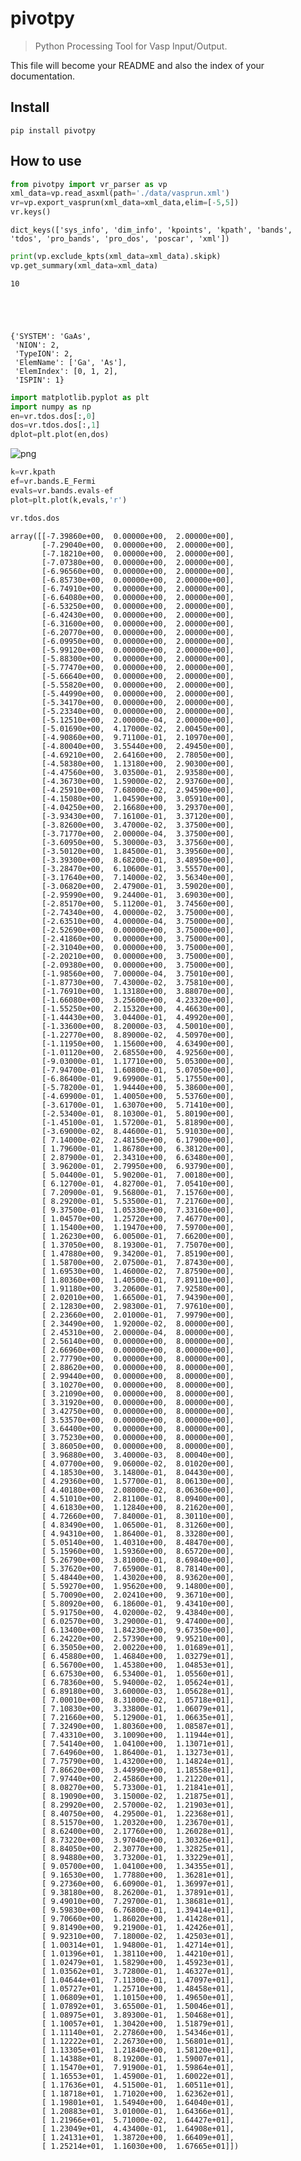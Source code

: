 # pivotpy
> Python Processing Tool for Vasp Input/Output.


This file will become your README and also the index of your documentation.

## Install

`pip install pivotpy`

## How to use

```python
from pivotpy import vr_parser as vp
xml_data=vp.read_asxml(path='./data/vasprun.xml')
vr=vp.export_vasprun(xml_data=xml_data,elim=[-5,5])
vr.keys()
```




    dict_keys(['sys_info', 'dim_info', 'kpoints', 'kpath', 'bands', 'tdos', 'pro_bands', 'pro_dos', 'poscar', 'xml'])



```python
print(vp.exclude_kpts(xml_data=xml_data).skipk)
vp.get_summary(xml_data=xml_data)
```

    10
    




    {'SYSTEM': 'GaAs',
     'NION': 2,
     'TypeION': 2,
     'ElemName': ['Ga', 'As'],
     'ElemIndex': [0, 1, 2],
     'ISPIN': 1}



```python
import matplotlib.pyplot as plt
import numpy as np
en=vr.tdos.dos[:,0]
dos=vr.tdos.dos[:,1]
dplot=plt.plot(en,dos)
```


![png](docs/images/output_6_0.png)


```python
k=vr.kpath
ef=vr.bands.E_Fermi
evals=vr.bands.evals-ef
plot=plt.plot(k,evals,'r')
```

```python
vr.tdos.dos
```




    array([[-7.39860e+00,  0.00000e+00,  2.00000e+00],
           [-7.29040e+00,  0.00000e+00,  2.00000e+00],
           [-7.18210e+00,  0.00000e+00,  2.00000e+00],
           [-7.07380e+00,  0.00000e+00,  2.00000e+00],
           [-6.96560e+00,  0.00000e+00,  2.00000e+00],
           [-6.85730e+00,  0.00000e+00,  2.00000e+00],
           [-6.74910e+00,  0.00000e+00,  2.00000e+00],
           [-6.64080e+00,  0.00000e+00,  2.00000e+00],
           [-6.53250e+00,  0.00000e+00,  2.00000e+00],
           [-6.42430e+00,  0.00000e+00,  2.00000e+00],
           [-6.31600e+00,  0.00000e+00,  2.00000e+00],
           [-6.20770e+00,  0.00000e+00,  2.00000e+00],
           [-6.09950e+00,  0.00000e+00,  2.00000e+00],
           [-5.99120e+00,  0.00000e+00,  2.00000e+00],
           [-5.88300e+00,  0.00000e+00,  2.00000e+00],
           [-5.77470e+00,  0.00000e+00,  2.00000e+00],
           [-5.66640e+00,  0.00000e+00,  2.00000e+00],
           [-5.55820e+00,  0.00000e+00,  2.00000e+00],
           [-5.44990e+00,  0.00000e+00,  2.00000e+00],
           [-5.34170e+00,  0.00000e+00,  2.00000e+00],
           [-5.23340e+00,  0.00000e+00,  2.00000e+00],
           [-5.12510e+00,  2.00000e-04,  2.00000e+00],
           [-5.01690e+00,  4.17000e-02,  2.00450e+00],
           [-4.90860e+00,  9.71100e-01,  2.10970e+00],
           [-4.80040e+00,  3.55440e+00,  2.49450e+00],
           [-4.69210e+00,  2.64160e+00,  2.78050e+00],
           [-4.58380e+00,  1.13180e+00,  2.90300e+00],
           [-4.47560e+00,  3.03500e-01,  2.93580e+00],
           [-4.36730e+00,  1.59000e-02,  2.93760e+00],
           [-4.25910e+00,  7.68000e-02,  2.94590e+00],
           [-4.15080e+00,  1.04590e+00,  3.05910e+00],
           [-4.04250e+00,  2.16680e+00,  3.29370e+00],
           [-3.93430e+00,  7.16100e-01,  3.37120e+00],
           [-3.82600e+00,  3.47000e-02,  3.37500e+00],
           [-3.71770e+00,  2.00000e-04,  3.37500e+00],
           [-3.60950e+00,  5.30000e-03,  3.37560e+00],
           [-3.50120e+00,  1.84500e-01,  3.39560e+00],
           [-3.39300e+00,  8.68200e-01,  3.48950e+00],
           [-3.28470e+00,  6.10600e-01,  3.55570e+00],
           [-3.17640e+00,  7.14000e-02,  3.56340e+00],
           [-3.06820e+00,  2.47900e-01,  3.59020e+00],
           [-2.95990e+00,  9.24400e-01,  3.69030e+00],
           [-2.85170e+00,  5.11200e-01,  3.74560e+00],
           [-2.74340e+00,  4.00000e-02,  3.75000e+00],
           [-2.63510e+00,  4.00000e-04,  3.75000e+00],
           [-2.52690e+00,  0.00000e+00,  3.75000e+00],
           [-2.41860e+00,  0.00000e+00,  3.75000e+00],
           [-2.31040e+00,  0.00000e+00,  3.75000e+00],
           [-2.20210e+00,  0.00000e+00,  3.75000e+00],
           [-2.09380e+00,  0.00000e+00,  3.75000e+00],
           [-1.98560e+00,  7.00000e-04,  3.75010e+00],
           [-1.87730e+00,  7.43000e-02,  3.75810e+00],
           [-1.76910e+00,  1.13180e+00,  3.88070e+00],
           [-1.66080e+00,  3.25600e+00,  4.23320e+00],
           [-1.55250e+00,  2.15320e+00,  4.46630e+00],
           [-1.44430e+00,  3.04400e-01,  4.49920e+00],
           [-1.33600e+00,  8.20000e-03,  4.50010e+00],
           [-1.22770e+00,  8.89000e-02,  4.50970e+00],
           [-1.11950e+00,  1.15600e+00,  4.63490e+00],
           [-1.01120e+00,  2.68550e+00,  4.92560e+00],
           [-9.03000e-01,  1.17710e+00,  5.05300e+00],
           [-7.94700e-01,  1.60800e-01,  5.07050e+00],
           [-6.86400e-01,  9.69900e-01,  5.17550e+00],
           [-5.78200e-01,  1.94440e+00,  5.38600e+00],
           [-4.69900e-01,  1.40050e+00,  5.53760e+00],
           [-3.61700e-01,  1.63070e+00,  5.71410e+00],
           [-2.53400e-01,  8.10300e-01,  5.80190e+00],
           [-1.45100e-01,  1.57200e-01,  5.81890e+00],
           [-3.69000e-02,  8.44600e-01,  5.91030e+00],
           [ 7.14000e-02,  2.48150e+00,  6.17900e+00],
           [ 1.79600e-01,  1.86780e+00,  6.38120e+00],
           [ 2.87900e-01,  2.34310e+00,  6.63480e+00],
           [ 3.96200e-01,  2.79950e+00,  6.93790e+00],
           [ 5.04400e-01,  5.90200e-01,  7.00180e+00],
           [ 6.12700e-01,  4.82700e-01,  7.05410e+00],
           [ 7.20900e-01,  9.56800e-01,  7.15760e+00],
           [ 8.29200e-01,  5.53500e-01,  7.21760e+00],
           [ 9.37500e-01,  1.05330e+00,  7.33160e+00],
           [ 1.04570e+00,  1.25720e+00,  7.46770e+00],
           [ 1.15400e+00,  1.19470e+00,  7.59700e+00],
           [ 1.26230e+00,  6.00500e-01,  7.66200e+00],
           [ 1.37050e+00,  8.19300e-01,  7.75070e+00],
           [ 1.47880e+00,  9.34200e-01,  7.85190e+00],
           [ 1.58700e+00,  2.07500e-01,  7.87430e+00],
           [ 1.69530e+00,  1.46000e-02,  7.87590e+00],
           [ 1.80360e+00,  1.40500e-01,  7.89110e+00],
           [ 1.91180e+00,  3.20600e-01,  7.92580e+00],
           [ 2.02010e+00,  1.66500e-01,  7.94390e+00],
           [ 2.12830e+00,  2.98300e-01,  7.97610e+00],
           [ 2.23660e+00,  2.01000e-01,  7.99790e+00],
           [ 2.34490e+00,  1.92000e-02,  8.00000e+00],
           [ 2.45310e+00,  2.00000e-04,  8.00000e+00],
           [ 2.56140e+00,  0.00000e+00,  8.00000e+00],
           [ 2.66960e+00,  0.00000e+00,  8.00000e+00],
           [ 2.77790e+00,  0.00000e+00,  8.00000e+00],
           [ 2.88620e+00,  0.00000e+00,  8.00000e+00],
           [ 2.99440e+00,  0.00000e+00,  8.00000e+00],
           [ 3.10270e+00,  0.00000e+00,  8.00000e+00],
           [ 3.21090e+00,  0.00000e+00,  8.00000e+00],
           [ 3.31920e+00,  0.00000e+00,  8.00000e+00],
           [ 3.42750e+00,  0.00000e+00,  8.00000e+00],
           [ 3.53570e+00,  0.00000e+00,  8.00000e+00],
           [ 3.64400e+00,  0.00000e+00,  8.00000e+00],
           [ 3.75230e+00,  0.00000e+00,  8.00000e+00],
           [ 3.86050e+00,  0.00000e+00,  8.00000e+00],
           [ 3.96880e+00,  3.40000e-03,  8.00040e+00],
           [ 4.07700e+00,  9.06000e-02,  8.01020e+00],
           [ 4.18530e+00,  3.14800e-01,  8.04430e+00],
           [ 4.29360e+00,  1.57700e-01,  8.06130e+00],
           [ 4.40180e+00,  2.08000e-02,  8.06360e+00],
           [ 4.51010e+00,  2.81100e-01,  8.09400e+00],
           [ 4.61830e+00,  1.12840e+00,  8.21620e+00],
           [ 4.72660e+00,  7.84000e-01,  8.30110e+00],
           [ 4.83490e+00,  1.06500e-01,  8.31260e+00],
           [ 4.94310e+00,  1.86400e-01,  8.33280e+00],
           [ 5.05140e+00,  1.40310e+00,  8.48470e+00],
           [ 5.15960e+00,  1.59360e+00,  8.65720e+00],
           [ 5.26790e+00,  3.81000e-01,  8.69840e+00],
           [ 5.37620e+00,  7.65900e-01,  8.78140e+00],
           [ 5.48440e+00,  1.43020e+00,  8.93620e+00],
           [ 5.59270e+00,  1.95620e+00,  9.14800e+00],
           [ 5.70090e+00,  2.02410e+00,  9.36710e+00],
           [ 5.80920e+00,  6.18600e-01,  9.43410e+00],
           [ 5.91750e+00,  4.02000e-02,  9.43840e+00],
           [ 6.02570e+00,  3.29000e-01,  9.47400e+00],
           [ 6.13400e+00,  1.84230e+00,  9.67350e+00],
           [ 6.24220e+00,  2.57390e+00,  9.95210e+00],
           [ 6.35050e+00,  2.00220e+00,  1.01689e+01],
           [ 6.45880e+00,  1.46840e+00,  1.03279e+01],
           [ 6.56700e+00,  1.45380e+00,  1.04853e+01],
           [ 6.67530e+00,  6.53400e-01,  1.05560e+01],
           [ 6.78360e+00,  5.94000e-02,  1.05624e+01],
           [ 6.89180e+00,  3.60000e-03,  1.05628e+01],
           [ 7.00010e+00,  8.31000e-02,  1.05718e+01],
           [ 7.10830e+00,  3.33800e-01,  1.06079e+01],
           [ 7.21660e+00,  5.12900e-01,  1.06635e+01],
           [ 7.32490e+00,  1.80360e+00,  1.08587e+01],
           [ 7.43310e+00,  3.10090e+00,  1.11944e+01],
           [ 7.54140e+00,  1.04100e+00,  1.13071e+01],
           [ 7.64960e+00,  1.86400e-01,  1.13273e+01],
           [ 7.75790e+00,  1.43200e+00,  1.14824e+01],
           [ 7.86620e+00,  3.44990e+00,  1.18558e+01],
           [ 7.97440e+00,  2.45860e+00,  1.21220e+01],
           [ 8.08270e+00,  5.73300e-01,  1.21841e+01],
           [ 8.19090e+00,  3.15000e-02,  1.21875e+01],
           [ 8.29920e+00,  2.57000e-02,  1.21903e+01],
           [ 8.40750e+00,  4.29500e-01,  1.22368e+01],
           [ 8.51570e+00,  1.20320e+00,  1.23670e+01],
           [ 8.62400e+00,  2.17760e+00,  1.26028e+01],
           [ 8.73220e+00,  3.97040e+00,  1.30326e+01],
           [ 8.84050e+00,  2.30770e+00,  1.32825e+01],
           [ 8.94880e+00,  3.73200e-01,  1.33229e+01],
           [ 9.05700e+00,  1.04100e+00,  1.34355e+01],
           [ 9.16530e+00,  1.77880e+00,  1.36281e+01],
           [ 9.27360e+00,  6.60900e-01,  1.36997e+01],
           [ 9.38180e+00,  8.26200e-01,  1.37891e+01],
           [ 9.49010e+00,  7.29700e-01,  1.38681e+01],
           [ 9.59830e+00,  6.76800e-01,  1.39414e+01],
           [ 9.70660e+00,  1.86020e+00,  1.41428e+01],
           [ 9.81490e+00,  9.21900e-01,  1.42426e+01],
           [ 9.92310e+00,  7.18000e-02,  1.42503e+01],
           [ 1.00314e+01,  1.94800e-01,  1.42714e+01],
           [ 1.01396e+01,  1.38110e+00,  1.44210e+01],
           [ 1.02479e+01,  1.58290e+00,  1.45923e+01],
           [ 1.03562e+01,  3.72800e-01,  1.46327e+01],
           [ 1.04644e+01,  7.11300e-01,  1.47097e+01],
           [ 1.05727e+01,  1.25710e+00,  1.48458e+01],
           [ 1.06809e+01,  1.10150e+00,  1.49650e+01],
           [ 1.07892e+01,  3.65500e-01,  1.50046e+01],
           [ 1.08975e+01,  3.89300e-01,  1.50468e+01],
           [ 1.10057e+01,  1.30420e+00,  1.51879e+01],
           [ 1.11140e+01,  2.27860e+00,  1.54346e+01],
           [ 1.12222e+01,  2.26730e+00,  1.56801e+01],
           [ 1.13305e+01,  1.21840e+00,  1.58120e+01],
           [ 1.14388e+01,  8.19200e-01,  1.59007e+01],
           [ 1.15470e+01,  7.91900e-01,  1.59864e+01],
           [ 1.16553e+01,  1.45900e-01,  1.60022e+01],
           [ 1.17636e+01,  4.51500e-01,  1.60511e+01],
           [ 1.18718e+01,  1.71020e+00,  1.62362e+01],
           [ 1.19801e+01,  1.54940e+00,  1.64040e+01],
           [ 1.20883e+01,  3.01000e-01,  1.64366e+01],
           [ 1.21966e+01,  5.71000e-02,  1.64427e+01],
           [ 1.23049e+01,  4.43400e-01,  1.64908e+01],
           [ 1.24131e+01,  1.38720e+00,  1.66409e+01],
           [ 1.25214e+01,  1.16030e+00,  1.67665e+01]])


